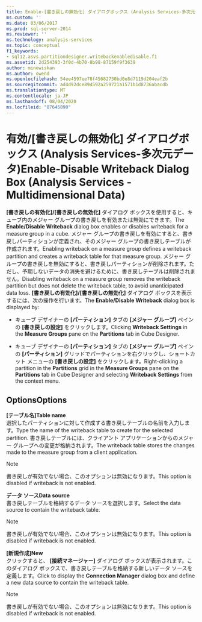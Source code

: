 ```yaml
---
title: Enable-[書き戻しの無効化] ダイアログボックス (Analysis Services-多次元データ) |Microsoft Docs
ms.custom: ''
ms.date: 03/06/2017
ms.prod: sql-server-2014
ms.reviewer: ''
ms.technology: analysis-services
ms.topic: conceptual
f1_keywords:
- sql12.asvs.partitiondesigner.writebackenabledisable.f1
ms.assetid: 2d254393-3f0d-4b70-8b98-87159f9f3639
author: minewiskan
ms.author: owend
ms.openlocfilehash: 54ee4597ee78f45682730bd0e8d7119d204eaf2b
ms.sourcegitcommit: ad4d92dce894592a259721a1571b1d8736abacdb
ms.translationtype: MT
ms.contentlocale: ja-JP
ms.lasthandoff: 08/04/2020
ms.locfileid: "87645890"
---
```

# <a name="enable-disable-writeback-dialog-box-analysis-services---multidimensional-data"></a><span data-ttu-id="3ece4-102">有効/[書き戻しの無効化] ダイアログボックス (Analysis Services-多次元データ)</span><span class="sxs-lookup"><span data-stu-id="3ece4-102">Enable-Disable Writeback Dialog Box (Analysis Services - Multidimensional Data)</span></span>
  <span data-ttu-id="3ece4-103">**[書き戻しの有効化]/[書き戻しの無効化]** ダイアログ ボックスを使用すると、キューブ内のメジャー グループの書き戻しを有効または無効にできます。</span><span class="sxs-lookup"><span data-stu-id="3ece4-103">The **Enable/Disable Writeback** dialog box enables or disables writeback for a measure group in a cube.</span></span> <span data-ttu-id="3ece4-104">メジャー グループの書き戻しを有効にすると、書き戻しパーティションが定義され、そのメジャー グループの書き戻しテーブルが作成されます。</span><span class="sxs-lookup"><span data-stu-id="3ece4-104">Enabling writeback on a measure group defines a writeback partition and creates a writeback table for that measure group.</span></span> <span data-ttu-id="3ece4-105">メジャー グループの書き戻しを無効にすると、書き戻しパーティションが削除されます。ただし、予期しないデータの消失を避けるために、書き戻しテーブルは削除されません。</span><span class="sxs-lookup"><span data-stu-id="3ece4-105">Disabling writeback on a measure group removes the writeback partition but does not delete the writeback table, to avoid unanticipated data loss.</span></span> <span data-ttu-id="3ece4-106">**[書き戻しの有効化]/[書き戻しの無効化]** ダイアログ ボックスを表示するには、次の操作を行います。</span><span class="sxs-lookup"><span data-stu-id="3ece4-106">The **Enable/Disable Writeback** dialog box is displayed by:</span></span>  
  
-   <span data-ttu-id="3ece4-107">キューブ デザイナーの **[パーティション]** タブの **[メジャー グループ]** ペインの **[書き戻しの設定]** をクリックします。</span><span class="sxs-lookup"><span data-stu-id="3ece4-107">Clicking **Writeback Settings** in the **Measure Groups** pane on the **Partitions** tab in Cube Designer.</span></span>  
  
-   <span data-ttu-id="3ece4-108">キューブ デザイナーの **[パーティション]** タブの **[メジャー グループ]** ペインの **[パーティション]** グリッドでパーティションを右クリックし、ショートカット メニューの **[書き戻しの設定]** をクリックします。</span><span class="sxs-lookup"><span data-stu-id="3ece4-108">Right-clicking a partition in the **Partitions** grid in the **Measure Groups** pane on the **Partitions** tab in Cube Designer and selecting **Writeback Settings** from the context menu.</span></span>  
  
## <a name="options"></a><span data-ttu-id="3ece4-109">Options</span><span class="sxs-lookup"><span data-stu-id="3ece4-109">Options</span></span>  
 <span data-ttu-id="3ece4-110">**[テーブル名]**</span><span class="sxs-lookup"><span data-stu-id="3ece4-110">**Table name**</span></span>  
 <span data-ttu-id="3ece4-111">選択したパーティションに対して作成する書き戻しテーブルの名前を入力します。</span><span class="sxs-lookup"><span data-stu-id="3ece4-111">Type the name of the writeback table to create for the selected partition.</span></span> <span data-ttu-id="3ece4-112">書き戻しテーブルには、クライアント アプリケーションからのメジャー グループへの変更が格納されます。</span><span class="sxs-lookup"><span data-stu-id="3ece4-112">The writeback table stores the changes made to the measure group from a client application.</span></span>  
  
> [!NOTE]  
>  <span data-ttu-id="3ece4-113">書き戻しが有効でない場合、このオプションは無効になります。</span><span class="sxs-lookup"><span data-stu-id="3ece4-113">This option is disabled if writeback is not enabled.</span></span>  
  
 <span data-ttu-id="3ece4-114">**データ ソース**</span><span class="sxs-lookup"><span data-stu-id="3ece4-114">**Data source**</span></span>  
 <span data-ttu-id="3ece4-115">書き戻しテーブルを格納するデータ ソースを選択します。</span><span class="sxs-lookup"><span data-stu-id="3ece4-115">Select the data source to contain the writeback table.</span></span>  
  
> [!NOTE]  
>  <span data-ttu-id="3ece4-116">書き戻しが有効でない場合、このオプションは無効になります。</span><span class="sxs-lookup"><span data-stu-id="3ece4-116">This option is disabled if writeback is not enabled.</span></span>  
  
 <span data-ttu-id="3ece4-117">**[新規作成]**</span><span class="sxs-lookup"><span data-stu-id="3ece4-117">**New**</span></span>  
 <span data-ttu-id="3ece4-118">クリックすると、 **[接続マネージャー]** ダイアログ ボックスが表示されます。このダイアログ ボックスで、書き戻しテーブルを格納する新しいデータ ソースを定義します。</span><span class="sxs-lookup"><span data-stu-id="3ece4-118">Click to display the **Connection Manager** dialog box and define a new data source to contain the writeback table.</span></span>  
  
> [!NOTE]  
>  <span data-ttu-id="3ece4-119">書き戻しが有効でない場合、このオプションは無効になります。</span><span class="sxs-lookup"><span data-stu-id="3ece4-119">This option is disabled if writeback is not enabled.</span></span>  
  
  

